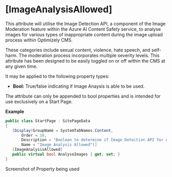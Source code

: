 # [ImageAnalysisAllowed]

This attribute will utilise the Image Detection API, a component of the Image Moderation feature within the Azure AI Content Safety service, to analyse images for various types of inappropriate content during the image upload process within Optimizely CMS. 

These categories include sexual content, violence, hate speech, and self-harm. The moderation process incorporates multiple severity levels. This attribute has been designed to be easily toggled on or off within the CMS at any given time. 

It may be applied to the following property types:

- **Bool:** True/false indicating if Image Anaysis is able to be used.
  
The attribute can only be appended to bool properties and is intended for use exclusively on a Start Page. 

**Example**
``` C#
public class StartPage : SitePageData
{
   [Display(GroupName = SystemTabNames.Content,
       Order = 10,
       Description = "Boolean to determine if Image Detection API for Azure AI Content Safety is allowed",
       Name = "Image Analysis Allowed")]
   [ImageAnalysisAllowed]
   public virtual bool AnalyseImages { get; set; }
}
```
Screenshot of Property being used

